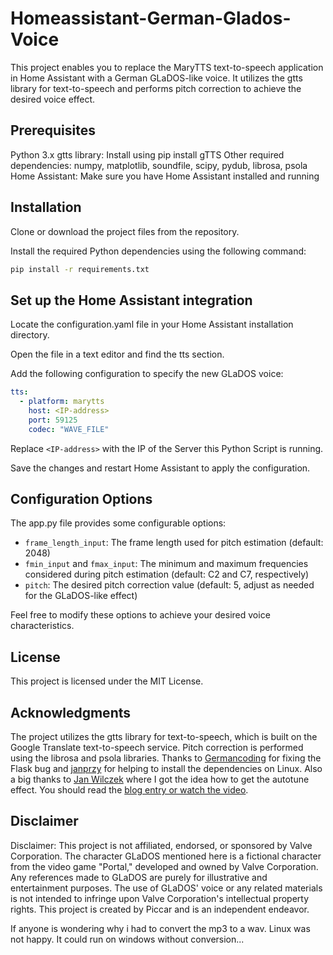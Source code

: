 # Homeassistant-German-Glados-Voice

This project enables you to replace the MaryTTS text-to-speech application in Home Assistant with a German GLaDOS-like voice. It utilizes the gtts library for text-to-speech and performs pitch correction to achieve the desired voice effect.

## Prerequisites

Python 3.x
gtts library: Install using pip install gTTS
Other required dependencies: numpy, matplotlib, soundfile, scipy, pydub, librosa, psola
Home Assistant: Make sure you have Home Assistant installed and running

## Installation

Clone or download the project files from the repository.

Install the required Python dependencies using the following command:

```sh
pip install -r requirements.txt
```

## Set up the Home Assistant integration

Locate the configuration.yaml file in your Home Assistant installation directory.

Open the file in a text editor and find the tts section.

Add the following configuration to specify the new GLaDOS voice:

```yaml
tts:
  - platform: marytts
    host: <IP-address>
    port: 59125
    codec: "WAVE_FILE"
```

Replace `<IP-address>` with the IP of the Server this Python Script is running.

Save the changes and restart Home Assistant to apply the configuration.

## Configuration Options

The app.py file provides some configurable options:

* `frame_length_input`: The frame length used for pitch estimation (default: 2048)
* `fmin_input` and `fmax_input`: The minimum and maximum frequencies considered during pitch estimation (default: C2 and C7, respectively)
* `pitch`: The desired pitch correction value (default: 5, adjust as needed for the GLaDOS-like effect)

Feel free to modify these options to achieve your desired voice characteristics.

## License

This project is licensed under the MIT License.

## Acknowledgments

The project utilizes the gtts library for text-to-speech, which is built on the Google Translate text-to-speech service.
Pitch correction is performed using the librosa and psola libraries.
Thanks to [Germancoding](https://github.com/GermanCoding) for fixing the Flask bug and [janprzy](https://github.com/janprzy) for helping to install the dependencies on Linux.
Also a big thanks to [Jan Wilczek](https://github.com/JanWilczek) where I got the idea how to get the autotune effect. You should read the [blog entry or watch the video](https://thewolfsound.com/how-to-auto-tune-your-voice-with-python/).

## Disclaimer

Disclaimer: This project is not affiliated, endorsed, or sponsored by Valve Corporation. The character GLaDOS mentioned here is a fictional character from the video game "Portal," developed and owned by Valve Corporation. Any references made to GLaDOS are purely for illustrative and entertainment purposes. The use of GLaDOS' voice or any related materials is not intended to infringe upon Valve Corporation's intellectual property rights. This project is created by Piccar and is an independent endeavor.

If anyone is wondering why i had to convert the mp3 to a wav. Linux was not happy. It could run on windows without conversion...
